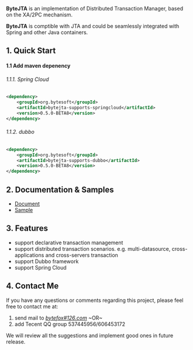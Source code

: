 ﻿
**ByteJTA** is an implementation of Distributed Transaction Manager, based on the XA/2PC mechanism. 

**ByteJTA** is comptible with JTA and could be seamlessly integrated with Spring and other Java containers.


## 1. Quick Start

#### 1.1 Add maven depenency
###### 1.1.1. Spring Cloud
```xml
<dependency>
	<groupId>org.bytesoft</groupId>
	<artifactId>bytejta-supports-springcloud</artifactId>
	<version>0.5.0-BETA8</version>
</dependency>
```
###### 1.1.2. dubbo
```xml
<dependency>
	<groupId>org.bytesoft</groupId>
	<artifactId>bytejta-supports-dubbo</artifactId>
	<version>0.5.0-BETA8</version>
</dependency>
```



## 2. Documentation & Samples
* [Document](https://github.com/liuyangming/ByteJTA/wiki)
* [Sample](https://github.com/liuyangming/ByteJTA-sample)



## 3. Features
* support declarative transaction management
* support distributed transaction scenarios. e.g. multi-datasource, cross-applications and cross-servers transaction
* support Dubbo framework
* support Spring Cloud



## 4. Contact Me
If you have any questions or comments regarding this project, please feel free to contact me at:

1. send mail to _[bytefox#126.com](bytefox@126.com)_
~OR~
2. add Tecent QQ group 537445956/606453172

We will review all the suggestions and implement good ones in future release.
